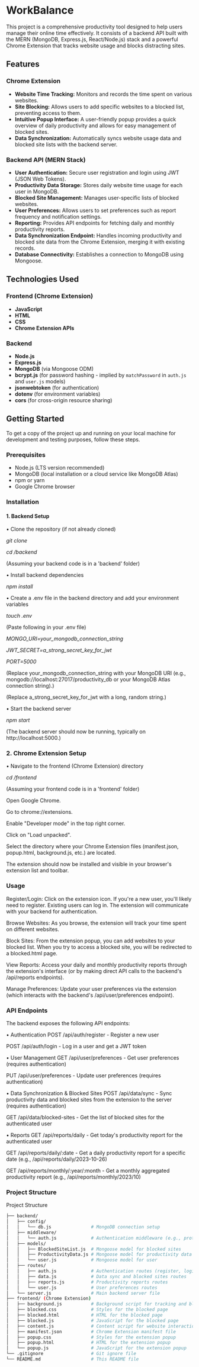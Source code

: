 # WorkBalance

This project is a comprehensive productivity tool designed to help users manage their online time effectively. It consists of a backend API built with the MERN (MongoDB, Express.js, React/Node.js) stack and a powerful Chrome Extension that tracks website usage and blocks distracting sites.

## Features

### Chrome Extension
* **Website Time Tracking:** Monitors and records the time spent on various websites.
* **Site Blocking:** Allows users to add specific websites to a blocked list, preventing access to them.
* **Intuitive Popup Interface:** A user-friendly popup provides a quick overview of daily productivity and allows for easy management of blocked sites.
* **Data Synchronization:** Automatically syncs website usage data and blocked site lists with the backend server.

### Backend API (MERN Stack)
* **User Authentication:** Secure user registration and login using JWT (JSON Web Tokens).
* **Productivity Data Storage:** Stores daily website time usage for each user in MongoDB.
* **Blocked Site Management:** Manages user-specific lists of blocked websites.
* **User Preferences:** Allows users to set preferences such as report frequency and notification settings.
* **Reporting:** Provides API endpoints for fetching daily and monthly productivity reports.
* **Data Synchronization Endpoint:** Handles incoming productivity and blocked site data from the Chrome Extension, merging it with existing records.
* **Database Connectivity:** Establishes a connection to MongoDB using Mongoose.

## Technologies Used

### Frontend (Chrome Extension)
* **JavaScript**
* **HTML**
* **CSS**
* **Chrome Extension APIs**

### Backend
* **Node.js**
* **Express.js**
* **MongoDB** (via Mongoose ODM)
* **bcrypt.js** (for password hashing - implied by `matchPassword` in `auth.js` and `user.js` models)
* **jsonwebtoken** (for authentication)
* **dotenv** (for environment variables)
* **cors** (for cross-origin resource sharing)

## Getting Started

To get a copy of the project up and running on your local machine for development and testing purposes, follow these steps.

### Prerequisites

* Node.js (LTS version recommended)
* MongoDB (local installation or a cloud service like MongoDB Atlas)
* npm or yarn
* Google Chrome browser

### Installation

#### 1. Backend Setup


• Clone the repository (if not already cloned)

<i>git clone <your-repository-url></i>

<i>cd <your-repository-directory>/backend</i>

(Assuming your backend code is in a 'backend' folder)

• Install backend dependencies

<i>npm install</i>

• Create a .env file in the backend directory and add your environment variables

<i>touch .env</i>

(Paste following in your .env file)

<i>MONGO_URI=your_mongodb_connection_string</i>

<i>JWT_SECRET=a_strong_secret_key_for_jwt</i>

<i>PORT=5000</i>

(Replace your_mongodb_connection_string with your MongoDB URI (e.g., mongodb://localhost:27017/productivity_db or your MongoDB Atlas connection string).)

(Replace a_strong_secret_key_for_jwt with a long, random string.)



• Start the backend server

<i>npm start</i>

(The backend server should now be running, typically on http://localhost:5000.)

### 2. Chrome Extension Setup


• Navigate to the frontend (Chrome Extension) directory

<i>cd <your-repository-directory>/frontend</i> 

(Assuming your frontend code is in a 'frontend' folder)

Open Google Chrome.

Go to chrome://extensions.

Enable "Developer mode" in the top right corner.

Click on "Load unpacked".

Select the directory where your Chrome Extension files (manifest.json, popup.html, background.js, etc.) are located.

The extension should now be installed and visible in your browser's extension list and toolbar.

### Usage

Register/Login: Click on the extension icon. If you're a new user, you'll likely need to register. Existing users can log in. The extension will communicate with your backend for authentication.

Browse Websites: As you browse, the extension will track your time spent on different websites.

Block Sites: From the extension popup, you can add websites to your blocked list. When you try to access a blocked site, you will be redirected to a blocked.html page.

View Reports: Access your daily and monthly productivity reports through the extension's interface (or by making direct API calls to the backend's /api/reports endpoints).

Manage Preferences: Update your user preferences via the extension (which interacts with the backend's /api/user/preferences endpoint).

### API Endpoints

The backend exposes the following API endpoints:

• Authentication
POST /api/auth/register - Register a new user

POST /api/auth/login - Log in a user and get a JWT token

• User Management
GET /api/user/preferences - Get user preferences (requires authentication)

PUT /api/user/preferences - Update user preferences (requires authentication)

• Data Synchronization & Blocked Sites
POST /api/data/sync - Sync productivity data and blocked sites from the extension to the server (requires authentication)

GET /api/data/blocked-sites - Get the list of blocked sites for the authenticated user

• Reports
GET /api/reports/daily - Get today's productivity report for the authenticated user

GET /api/reports/daily/:date - Get a daily productivity report for a specific date (e.g., /api/reports/daily/2023-10-26)

GET /api/reports/monthly/:year/:month - Get a monthly aggregated productivity report (e.g., /api/reports/monthly/2023/10)

### Project Structure
Project Structure
```bash
├── backend/
│   ├── config/
│   │   └── db.js               # MongoDB connection setup
│   ├── middleware/
│   │   └── auth.js             # Authentication middleware (e.g., protect)
│   ├── models/
│   │   ├── BlockedSiteList.js  # Mongoose model for blocked sites
│   │   ├── ProductivityData.js # Mongoose model for productivity data
│   │   └── user.js             # Mongoose model for user
│   ├── routes/
│   │   ├── auth.js             # Authentication routes (register, login)
│   │   ├── data.js             # Data sync and blocked sites routes
│   │   ├── reports.js          # Productivity reports routes
│   │   └── user.js             # User preferences routes
│   └── server.js               # Main backend server file
├── frontend/ (Chrome Extension)
│   ├── background.js           # Background script for tracking and blocking
│   ├── blocked.css             # Styles for the blocked page
│   ├── blocked.html            # HTML for the blocked page
│   ├── blocked.js              # JavaScript for the blocked page
│   ├── content.js              # Content script for website interaction
│   ├── manifest.json           # Chrome Extension manifest file
│   ├── popup.css               # Styles for the extension popup
│   ├── popup.html              # HTML for the extension popup
│   └── popup.js                # JavaScript for the extension popup
└── .gitignore                  # Git ignore file
└── README.md                   # This README file
